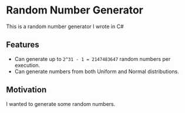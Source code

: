 # Random Number Generator

This is a random number generator I wrote in C#

## Features

* Can generate up to `2^31 - 1 = 2147483647` random numbers per execution.
* Can generate numbers from both Uniform and Normal distributions.

## Motivation

I wanted to generate some random numbers.
